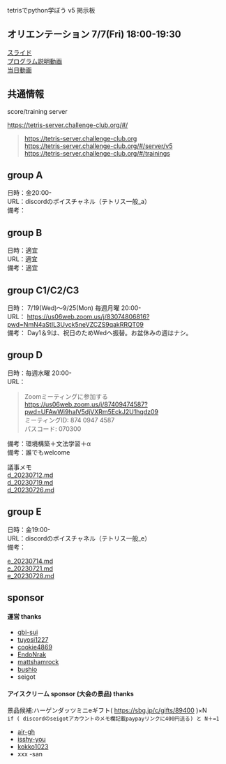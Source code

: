 tetrisでpython学ぼう v5 掲示板  

## オリエンテーション 7/7(Fri) 18:00-19:30

[スライド](https://docs.google.com/presentation/d/1kJf8yDFjZJdHfP_hvvFPzOXrGCYbLQZVshvoF8n78Ok/edit#slide=id.g1e73dc37698_0_77)  
[プログラム説明動画](https://www.youtube.com/watch?v=EDR4UEcUxG4)  
[当日動画](https://youtu.be/wbQStBran0E)  

## 共通情報  

score/training server  

  https://tetris-server.challenge-club.org/#/
> https://tetris-server.challenge-club.org  
> https://tetris-server.challenge-club.org/#/server/v5  
> https://tetris-server.challenge-club.org/#/trainings  

## group A  

日時：金20:00-  
URL：discordのボイスチャネル（テトリス一般_a）   
備考：  

## group B

日時：適宜  
URL：適宜  
備考：適宜  

## group C1/C2/C3

日時： 7/19(Wed)〜9/25(Mon) 毎週月曜 20:00-  
URL： https://us06web.zoom.us/j/83074806816?pwd=NmN4aStIL3Uvck5neVZCZS9qakRRQT09  
備考： Day1＆9は、祝日のためWedへ振替。お盆休みの週はナシ。  

## group D

日時：毎週水曜 20:00-  
URL：

> Zoomミーティングに参加する  
> https://us06web.zoom.us/j/87409474587?pwd=UFAwWi9halV5djVXRm5EckJ2U1hqdz09  
> ミーティングID: 874 0947 4587  
> パスコード: 070300  

備考：環境構築＋文法学習＋α  
備考：誰でもwelcome

議事メモ  
[d_20230712.md](https://github.com/ChallengeClub/document/blob/main/20230707_tetris_python_v5/d/d_20230712.md)  
[d_20230719.md](https://github.com/ChallengeClub/document/blob/main/20230707_tetris_python_v5/d/d_20230719.md)  
[d_20230726.md](https://github.com/ChallengeClub/document/blob/main/20230707_tetris_python_v5/d/d_20230726.md)  

## group E  

日時：金19:00-  
URL：discordのボイスチャネル（テトリス一般_e）  
備考：  

[e_20230714.md](https://github.com/ChallengeClub/document/blob/main/20230707_tetris_python_v5/e/e_20230714.md)  
[e_20230721.md](https://github.com/ChallengeClub/document/blob/main/20230707_tetris_python_v5/e/e_20230721.md)  
[e_20230728.md](https://github.com/ChallengeClub/document/blob/main/20230707_tetris_python_v5/e/e_20230728.md)  

## sponsor

#### 運営 thanks  

- [qbi-sui](https://github.com/qbi-sui)
- [tuyosi1227](https://github.com/tuyosi1227)
- [cookie4869](https://github.com/cookie4869)
- [EndoNrak](https://github.com/EndoNrak)
- [mattshamrock](https://github.com/mattshamrock)
- [bushio](https://github.com/bushio)
- seigot
 
#### アイスクリーム sponsor (大会の景品) thanks  
景品候補:ハーゲンダッツミニeギフト( https://sbg.jp/c/gifts/89400 )×N      
`if ( discordのseigotアカウントのメモ欄記載paypayリンクに400円送る) と N＋=1`  

- [air-gh](https://github.com/air-gh)  
- [isshy-you](https://github.com/isshy-you)  
- [kokko1023](https://github.com/kokko1023)  
- xxx -san  
